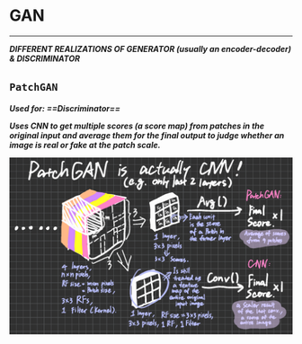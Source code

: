 # GAN

****

***DIFFERENT REALIZATIONS OF GENERATOR (usually an encoder-decoder) & DISCRIMINATOR***



## `PatchGAN`

***Used for: ==Discriminator==*** 

***Uses CNN to get multiple scores (a score map) from patches in the original input and average them for the final output to judge whether an image is real or fake at the patch scale.***

![PatchGAN](img/PatchGAN.png)